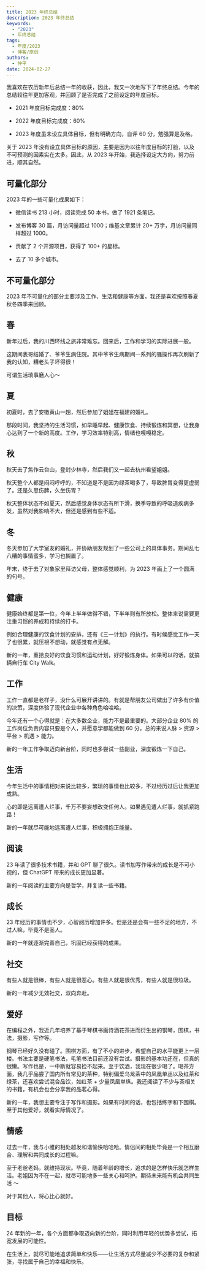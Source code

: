 ```yaml
---
title: 2023 年终总结
description: 2023 年终总结
keywords:
  - "2023"
  - 年终总结
tags:
  - 年度/2023
  - 博客/原创
authors:
  - 仲平
date: 2024-02-27
---
```


我喜欢在农历新年后总结一年的收获，因此，我又一次地写下了年终总结。今年的总结较往年更加客观，并回顾了是否完成了之前设定的年度目标。

- 2021 年度目标完成度：80%

- 2022 年度目标完成度：60%

- 2023 年度虽未设立具体目标，但有明确方向，自评 60 分，勉强算是及格。

关于 2023 年没有设立具体目标的原因，主要是因为以往年度目标的打脸，以及不可预测的因素实在太多。因此，从 2023 年开始，我选择设定大方向，努力前进，顺其自然。

## 可量化部分

2023 年的一些可量化成果如下：

- 微信读书 213 小时，阅读完成 50 本书，做了 1921 条笔记。

- 发布博客 30 篇，月访问量超过 1000；维基文章累计 20+ 万字，月访问量同样超过 1000。

- 贡献了 2 个开源项目，获得了 100+ 的星标。

- 去了 10 多个城市。

## 不可量化部分

2023 年不可量化的部分主要涉及工作、生活和健康等方面，我还是喜欢按照春夏秋冬四季来回顾。

## 春

新年过后，我的川西环线之旅非常难忘。回来后，工作和学习的实际进展一般。

这期间表哥结婚了、爷爷生病住院。其中爷爷生病期间一系列的骚操作再次刷新了我的认知，糟老头子坏得很！

可谓生活琐事磨人心～

## 夏

初夏时，去了安徽黄山一趟，然后参加了姐姐在福建的婚礼。

那段时间，我坚持的生活习惯，如早睡早起、健康饮食、持续锻炼和冥想，让我身心达到了一个新的高度。工作，学习效率特别高，情绪也嘎嘎稳定。

## 秋

秋天去了焦作云台山，登封少林寺，然后我们又一起去杭州看望姐姐。

秋天整个人都是闷闷呼呼的，不知道是不是因为绿茶喝多了，导致脾胃变得更虚弱了。还是久思伤脾，久坐伤胃？

秋天整体状态不如夏天，然后感觉身体状态有所下滑，换季导致的呼吸道疾病多发，虽然对我影响不大，但还是感到有些不适。

## 冬

冬天参加了大学室友的婚礼，并协助朋友规划了一些公司上的具体事务。期间乱七八糟的事情蛮多，学习也搁置了。

年末，终于去了对象家里拜访父母，整体感觉顺利，为 2023 年画上了一个圆满的句号。

## 健康

健康始终都是第一位，今年上半年做得不错，下半年则有所放松。整体来说需要更注重习惯的养成和持续的打卡。

例如合理健康的饮食计划的安排，还有《三一计划》的执行。有时候感觉工作一天了也很累，就压根不想动，就感觉有点无解。

新的一年，重拾良好的饮食习惯和运动计划，好好锻炼身体。如果可以的话，就搞辆自行车 City Walk。

## 工作

工作一直都是老样子，没什么可展开讲讲的。有就是帮朋友公司做出了许多有价值的决策，深度体验了现代企业中各种角色哈哈哈。

今年还有一个心得就是：在大多数企业，能力不是最重要的。大部分企业 80% 的工作岗位负责内容只要是个人，并愿意学都能做到 60 分，总的来说人脉 > 资源 > 平台 > 机遇 > 能力。

新的一年工作争取迈向新台阶，同时也多尝试一些副业，深度锻炼一下自己。

## 生活

今年生活中的事情相对来说比较多，繁琐的事情也比较多，不过经历过后让我更加成熟。

心的即是远离遭人烂事，千万不要妄想改变任何人。如果遇见遭人烂事，就抓紧跑路！

新的一年就尽可能地远离遭人烂事，积极拥抱正能量。

## 阅读

23 年读了很多技术书籍，并和 GPT 聊了很久。读书加写作带来的成长是不可小视的，但 ChatGPT 带来的成长更加显著。

新的一年阅读的主要方向是哲学，并复读一些书籍。

## 成长

23 年经历的事情也不少，心智阅历增加许多。但是还是会有一些不足的地方，不过人嘛，毕竟不是圣人。

新的一年就逐渐完善自己，巩固已经获得的成果。

## 社交

有些人就是很棒，有些人就是很恶心。有些人就是很优秀，有些人就是很垃圾。

新的一年减少无效社交，双向奔赴。

## 爱好

在编程之外，我近几年培养了基于琴棋书画诗酒花茶进而衍生出的钢琴，围棋，书法，摄影，写作等。

钢琴已经好久没有碰了。围棋方面，有了不小的进步，希望自己的水平能更上一层楼。书法主要是硬笔书法，毛笔书法目前还没有尝试。摄影的基本功还在，但真的很懒。写作也是，一中断就容易捡不起来。至于饮酒，我现在很少喝了。喝茶方面，我几乎品尝了国内所有常见的茶种，特别偏爱乌龙茶中的凤凰单丛以及红茶和绿茶，还喜欢尝试混合品饮，如红茶 + 少量凤凰单纵。我还阅读了不少与茶相关的书籍，有机会也会分享我的品茗心得。

新的一年，我想主要专注于写作和摄影。如果有时间的话，也包括练字和下围棋。至于其他爱好，就看实际情况了。

## 情感

过去一年，我与小雅的相处越发和谐愉快哈哈哈。情侣间的相处毕竟是一个相互磨合、理解和共同成长的过程嘛。

至于老爸老妈，就维持现状。毕竟，随着年龄的增长，追求的是怎样快乐就怎样生活。老姐因为不在一起，就尽可能地多一些关心和呵护。期待未来能有机会共同生活 ～

对于其他人，将心比心就好。

## 目标

24 年新的一年，各个方面都争取迈向新的台阶，同时利用年轻的优势多尝试，拓宽发展的可能性。

在生活上，就尽可能地追求简单和快乐——让生活方式尽量减少不必要的复杂和紧张，寻找属于自己的幸福和快乐。
